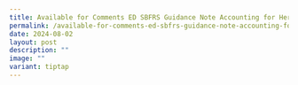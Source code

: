 ```yaml
---
title: Available for Comments ED SBFRS Guidance Note Accounting for Heritage Assets
permalink: /available-for-comments-ed-sbfrs-guidance-note-accounting-for-heritage-assets/
date: 2024-08-02
layout: post
description: ""
image: ""
variant: tiptap
---
```

